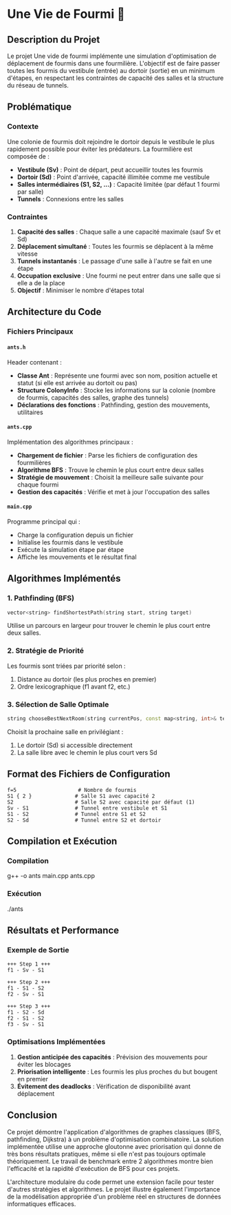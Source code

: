 # Une Vie de Fourmi 🐜

## Description du Projet

Le projet Une vide de fourmi implémente une simulation d'optimisation de déplacement de fourmis dans une fourmilière. L'objectif est de faire passer toutes les fourmis du vestibule (entrée) au dortoir (sortie) en un minimum d'étapes, en respectant les contraintes de capacité des salles et la structure du réseau de tunnels.

## Problématique

### Contexte
Une colonie de fourmis doit rejoindre le dortoir depuis le vestibule le plus rapidement possible pour éviter les prédateurs. La fourmilière est composée de :
- **Vestibule (Sv)** : Point de départ, peut accueillir toutes les fourmis
- **Dortoir (Sd)** : Point d'arrivée, capacité illimitée comme me vestibule
- **Salles intermédiaires (S1, S2, ...)** : Capacité limitée (par défaut 1 fourmi par salle)
- **Tunnels** : Connexions entre les salles

### Contraintes
1. **Capacité des salles** : Chaque salle a une capacité maximale (sauf Sv et Sd)
2. **Déplacement simultané** : Toutes les fourmis se déplacent à la même vitesse
3. **Tunnels instantanés** : Le passage d'une salle à l'autre se fait en une étape
4. **Occupation exclusive** : Une fourmi ne peut entrer dans une salle que si elle a de la place
5. **Objectif** : Minimiser le nombre d'étapes total

## Architecture du Code

### Fichiers Principaux

#### `ants.h`
Header contenant :
- **Classe Ant** : Représente une fourmi avec son nom, position actuelle et statut (si elle est arrivée au dortoit ou pas)
- **Structure ColonyInfo** : Stocke les informations sur la colonie (nombre de fourmis, capacités des salles, graphe des tunnels)
- **Déclarations des fonctions** : Pathfinding, gestion des mouvements, utilitaires

#### `ants.cpp`
Implémentation des algorithmes principaux :
- **Chargement de fichier** : Parse les fichiers de configuration des fourmilières
- **Algorithme BFS** : Trouve le chemin le plus court entre deux salles
- **Stratégie de mouvement** : Choisit la meilleure salle suivante pour chaque fourmi
- **Gestion des capacités** : Vérifie et met à jour l'occupation des salles

#### `main.cpp`
Programme principal qui :
- Charge la configuration depuis un fichier
- Initialise les fourmis dans le vestibule
- Exécute la simulation étape par étape
- Affiche les mouvements et le résultat final

## Algorithmes Implémentés

### 1. Pathfinding (BFS)
```cpp
vector<string> findShortestPath(string start, string target)
```
Utilise un parcours en largeur pour trouver le chemin le plus court entre deux salles.

### 2. Stratégie de Priorité
Les fourmis sont triées par priorité selon :
1. Distance au dortoir (les plus proches en premier)
2. Ordre lexicographique (f1 avant f2, etc.)

### 3. Sélection de Salle Optimale
```cpp
string chooseBestNextRoom(string currentPos, const map<string, int>& tempOccupancy)
```
Choisit la prochaine salle en privilégiant :
1. Le dortoir (Sd) si accessible directement
2. La salle libre avec le chemin le plus court vers Sd

## Format des Fichiers de Configuration

```
f=5                    # Nombre de fourmis
S1 { 2 }              # Salle S1 avec capacité 2
S2                    # Salle S2 avec capacité par défaut (1)
Sv - S1               # Tunnel entre vestibule et S1
S1 - S2               # Tunnel entre S1 et S2
S2 - Sd               # Tunnel entre S2 et dortoir
```
## Compilation et Exécution

### Compilation  
g++ -o ants main.cpp ants.cpp

### Exécution
./ants

## Résultats et Performance

### Exemple de Sortie
```
+++ Step 1 +++
f1 - Sv - S1

+++ Step 2 +++
f1 - S1 - S2
f2 - Sv - S1

+++ Step 3 +++
f1 - S2 - Sd
f2 - S1 - S2
f3 - Sv - S1
```

### Optimisations Implémentées
1. **Gestion anticipée des capacités** : Prévision des mouvements pour éviter les blocages
2. **Priorisation intelligente** : Les fourmis les plus proches du but bougent en premier
3. **Évitement des deadlocks** : Vérification de disponibilité avant déplacement

## Conclusion

Ce projet démontre l'application d'algorithmes de graphes classiques (BFS, pathfinding, Dijkstra) à un problème d'optimisation combinatoire. La solution implémentée utilise une approche gloutonne avec priorisation qui donne de très bons résultats pratiques, même si elle n'est pas toujours optimale théoriquement.
Le travail de benchmark entre 2 algorithmes montre bien l'efficacité et la rapidité d'exécution de BFS pour ces projets.

L'architecture modulaire du code permet une extension facile pour tester d'autres stratégies et algorithmes.
Le projet illustre également l'importance de la modélisation appropriée d'un problème réel en structures de données informatiques efficaces.


